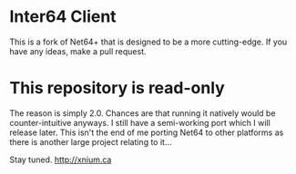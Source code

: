 # Inter64 Client

This is a fork of Net64+ that is designed to be a more cutting-edge. If you have any ideas, make a pull request. 

# This repository is read-only
The reason is simply 2.0. Chances are that running it natively would be counter-intuitive anyways. I still have a semi-working port which I will release later. This isn't the end of me porting Net64 to other platforms as there is another large project relating to it...

Stay tuned. http://xnium.ca
